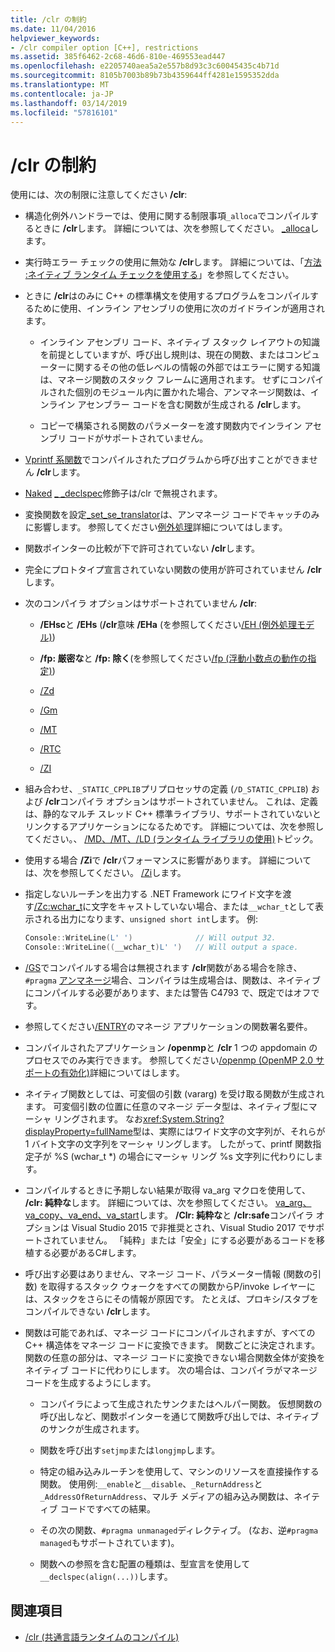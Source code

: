 ```yaml
---
title: /clr の制約
ms.date: 11/04/2016
helpviewer_keywords:
- /clr compiler option [C++], restrictions
ms.assetid: 385f6462-2c68-46d6-810e-469553ead447
ms.openlocfilehash: e2205740aea5a2e557b8d93c3c60045435c4b71d
ms.sourcegitcommit: 8105b7003b89b73b4359644ff4281e1595352dda
ms.translationtype: MT
ms.contentlocale: ja-JP
ms.lasthandoff: 03/14/2019
ms.locfileid: "57816101"
---
```

# <a name="clr-restrictions"></a>/clr の制約

使用には、次の制限に注意してください **/clr**:

- 構造化例外ハンドラーでは、使用に関する制限事項`_alloca`でコンパイルするときに **/clr**します。 詳細については、次を参照してください。 [_alloca](../../c-runtime-library/reference/alloca.md)します。

- 実行時エラー チェックの使用に無効な **/clr**します。 詳細については、「[方法 :ネイティブ ランタイム チェックを使用する](/visualstudio/debugger/how-to-use-native-run-time-checks)」を参照してください。

- ときに **/clr**はのみに C++ の標準構文を使用するプログラムをコンパイルするために使用、インライン アセンブリの使用に次のガイドラインが適用されます。

  - インライン アセンブリ コード、ネイティブ スタック レイアウトの知識を前提としていますが、呼び出し規則は、現在の関数、またはコンピューターに関するその他の低レベルの情報の外部ではエラーに関する知識は、マネージ関数のスタック フレームに適用されます。 せずにコンパイルされた個別のモジュール内に置かれた場合、アンマネージ関数は、インライン アセンブラー コードを含む関数が生成される **/clr**します。

  - コピーで構築される関数のパラメーターを渡す関数内でインライン アセンブリ コードがサポートされていません。

- [Vprintf 系関数](../../c-runtime-library/vprintf-functions.md)でコンパイルされたプログラムから呼び出すことができません **/clr**します。

- [Naked](../../cpp/naked-cpp.md) [_ _declspec](../../cpp/declspec.md)修飾子は/clr で無視されます。

- 変換関数を設定[_set_se_translator](../../c-runtime-library/reference/set-se-translator.md)は、アンマネージ コードでキャッチのみに影響します。 参照してください[例外処理](../../windows/exception-handling-cpp-component-extensions.md)詳細についてはします。

- 関数ポインターの比較が下で許可されていない **/clr**します。

- 完全にプロトタイプ宣言されていない関数の使用が許可されていません **/clr**します。

- 次のコンパイラ オプションはサポートされていません **/clr**:

  - **/EHsc**と **/EHs** (**/clr**意味 **/EHa** (を参照してください[/EH (例外処理モデル)](eh-exception-handling-model.md))

  - **/fp: 厳密な**と **/fp: 除く**(を参照してください[/fp (浮動小数点の動作の指定)](fp-specify-floating-point-behavior.md))

  - [/Zd](z7-zi-zi-debug-information-format.md)

  - [/Gm](gm-enable-minimal-rebuild.md)

  - [/MT](md-mt-ld-use-run-time-library.md)

  - [/RTC](rtc-run-time-error-checks.md)

  - [/ZI](z7-zi-zi-debug-information-format.md)

- 組み合わせ、`_STATIC_CPPLIB`プリプロセッサの定義 (`/D_STATIC_CPPLIB`) および **/clr**コンパイラ オプションはサポートされていません。 これは、定義は、静的なマルチ スレッド C++ 標準ライブラリ、サポートされていないとリンクするアプリケーションになるためです。 詳細については、次を参照してください。、 [/MD、/MT、/LD (ランタイム ライブラリの使用)](md-mt-ld-use-run-time-library.md)トピック。

- 使用する場合 **/Zi**で **/clr**パフォーマンスに影響があります。 詳細については、次を参照してください。 [/Zi](z7-zi-zi-debug-information-format.md)します。

- 指定しないルーチンを出力する .NET Framework にワイド文字を渡す[/Zc:wchar_t](zc-wchar-t-wchar-t-is-native-type.md)に文字をキャストしていない場合、または`__wchar_t`として表示される出力になります、`unsigned short int`します。 例:

    ```cpp
    Console::WriteLine(L' ')              // Will output 32.
    Console::WriteLine((__wchar_t)L' ')   // Will output a space.
    ```

- [/GS](gs-buffer-security-check.md)でコンパイルする場合は無視されます **/clr**関数がある場合を除き、 `#pragma` [アンマネージ](../../preprocessor/managed-unmanaged.md)場合、コンパイラは生成場合は、関数は、ネイティブにコンパイルする必要があります、または警告 C4793 で、既定ではオフです。

- 参照してください[/ENTRY](entry-entry-point-symbol.md)のマネージ アプリケーションの関数署名要件。

- コンパイルされたアプリケーション **/openmp**と **/clr** 1 つの appdomain のプロセスでのみ実行できます。  参照してください[/openmp (OpenMP 2.0 サポートの有効化)](openmp-enable-openmp-2-0-support.md)詳細についてはします。

- ネイティブ関数としては、可変個の引数 (vararg) を受け取る関数が生成されます。 可変個引数の位置に任意のマネージ データ型は、ネイティブ型にマーシャ リングされます。 なお<xref:System.String?displayProperty=fullName>型は、実際にはワイド文字の文字列が、それらが 1 バイト文字の文字列をマーシャ リングします。 したがって、printf 関数指定子が %S (wchar_t *) の場合にマーシャ リング %s 文字列に代わりにします。

- コンパイルするときに予期しない結果が取得 va_arg マクロを使用して、 **/clr: 純粋な**します。 詳細については、次を参照してください。 [va_arg、va_copy、va_end、va_start](../../c-runtime-library/reference/va-arg-va-copy-va-end-va-start.md)します。 **/Clr: 純粋な**と **/clr:safe**コンパイラ オプションは Visual Studio 2015 で非推奨とされ、Visual Studio 2017 でサポートされていません。 「純粋」または「安全」にする必要があるコードを移植する必要があるC#します。

- 呼び出す必要はありません、マネージ コード、パラメーター情報 (関数の引数) を取得するスタック ウォークをすべての関数からP/invoke レイヤーには、スタックをさらにその情報が原因です。  たとえば、プロキシ/スタブをコンパイルできない **/clr**します。

- 関数は可能であれば、マネージ コードにコンパイルされますが、すべての C++ 構造体をマネージ コードに変換できます。  関数ごとに決定されます。 関数の任意の部分は、マネージ コードに変換できない場合関数全体が変換をネイティブ コードに代わりにします。 次の場合は、コンパイラがマネージ コードを生成するようにします。

  - コンパイラによって生成されたサンクまたはヘルパー関数。 仮想関数の呼び出しなど、関数ポインターを通じて関数呼び出しでは、ネイティブのサンクが生成されます。

  - 関数を呼び出す`setjmp`または`longjmp`します。

  - 特定の組み込みルーチンを使用して、マシンのリソースを直接操作する関数。 使用例:`__enable`と`__disable`、`_ReturnAddress`と`_AddressOfReturnAddress`、マルチ メディアの組み込み関数は、ネイティブ コードですべての結果。

  - その次の関数、`#pragma unmanaged`ディレクティブ。 (なお、逆`#pragma managed`もサポートされています)。

  - 関数への参照を含む配置の種類は、型宣言を使用して`__declspec(align(...))`します。

## <a name="see-also"></a>関連項目

- [/clr (共通言語ランタイムのコンパイル)](clr-common-language-runtime-compilation.md)
